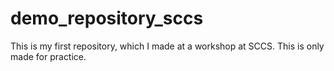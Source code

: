 # demo_repository_sccs
This is my first repository, which I made at a workshop at SCCS. This is only made for practice. 
